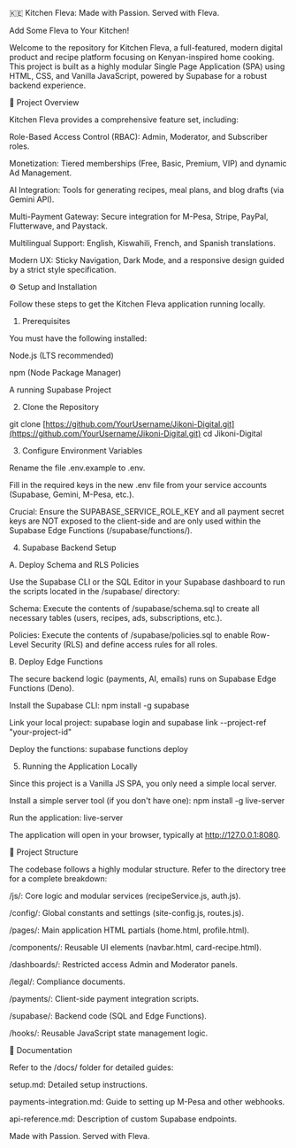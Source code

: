 🇰🇪 Kitchen Fleva: Made with Passion. Served with Fleva.

Add Some Fleva to Your Kitchen!

Welcome to the repository for Kitchen Fleva, a full-featured, modern digital product and recipe platform focusing on Kenyan-inspired home cooking. This project is built as a highly modular Single Page Application (SPA) using HTML, CSS, and Vanilla JavaScript, powered by Supabase for a robust backend experience.

🚀 Project Overview

Kitchen Fleva provides a comprehensive feature set, including:

Role-Based Access Control (RBAC): Admin, Moderator, and Subscriber roles.

Monetization: Tiered memberships (Free, Basic, Premium, VIP) and dynamic Ad Management.

AI Integration: Tools for generating recipes, meal plans, and blog drafts (via Gemini API).

Multi-Payment Gateway: Secure integration for M-Pesa, Stripe, PayPal, Flutterwave, and Paystack.

Multilingual Support: English, Kiswahili, French, and Spanish translations.

Modern UX: Sticky Navigation, Dark Mode, and a responsive design guided by a strict style specification.

⚙️ Setup and Installation

Follow these steps to get the Kitchen Fleva application running locally.

1. Prerequisites

You must have the following installed:

Node.js (LTS recommended)

npm (Node Package Manager)

A running Supabase Project

2. Clone the Repository

git clone [https://github.com/YourUsername/Jikoni-Digital.git](https://github.com/YourUsername/Jikoni-Digital.git)
cd Jikoni-Digital


3. Configure Environment Variables

Rename the file .env.example to .env.

Fill in the required keys in the new .env file from your service accounts (Supabase, Gemini, M-Pesa, etc.).

Crucial: Ensure the SUPABASE_SERVICE_ROLE_KEY and all payment secret keys are NOT exposed to the client-side and are only used within the Supabase Edge Functions (/supabase/functions/).

4. Supabase Backend Setup

A. Deploy Schema and RLS Policies

Use the Supabase CLI or the SQL Editor in your Supabase dashboard to run the scripts located in the /supabase/ directory:

Schema: Execute the contents of /supabase/schema.sql to create all necessary tables (users, recipes, ads, subscriptions, etc.).

Policies: Execute the contents of /supabase/policies.sql to enable Row-Level Security (RLS) and define access rules for all roles.

B. Deploy Edge Functions

The secure backend logic (payments, AI, emails) runs on Supabase Edge Functions (Deno).

Install the Supabase CLI: npm install -g supabase

Link your local project: supabase login and supabase link --project-ref "your-project-id"

Deploy the functions: supabase functions deploy

5. Running the Application Locally

Since this project is a Vanilla JS SPA, you only need a simple local server.

Install a simple server tool (if you don't have one): npm install -g live-server

Run the application: live-server

The application will open in your browser, typically at http://127.0.0.1:8080.

📂 Project Structure

The codebase follows a highly modular structure. Refer to the directory tree for a complete breakdown:

/js/: Core logic and modular services (recipeService.js, auth.js).

/config/: Global constants and settings (site-config.js, routes.js).

/pages/: Main application HTML partials (home.html, profile.html).

/components/: Reusable UI elements (navbar.html, card-recipe.html).

/dashboards/: Restricted access Admin and Moderator panels.

/legal/: Compliance documents.

/payments/: Client-side payment integration scripts.

/supabase/: Backend code (SQL and Edge Functions).

/hooks/: Reusable JavaScript state management logic.

📘 Documentation

Refer to the /docs/ folder for detailed guides:

setup.md: Detailed setup instructions.

payments-integration.md: Guide to setting up M-Pesa and other webhooks.

api-reference.md: Description of custom Supabase endpoints.

Made with Passion. Served with Fleva.
